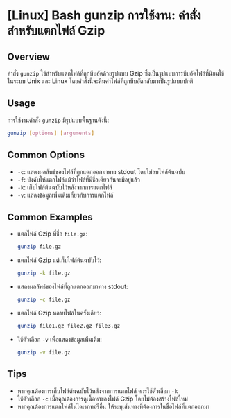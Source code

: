 # [Linux] Bash gunzip การใช้งาน: คำสั่งสำหรับแตกไฟล์ Gzip

## Overview
คำสั่ง `gunzip` ใช้สำหรับแตกไฟล์ที่ถูกบีบอัดด้วยรูปแบบ Gzip ซึ่งเป็นรูปแบบการบีบอัดไฟล์ที่นิยมใช้ในระบบ Unix และ Linux โดยคำสั่งนี้จะคืนค่าไฟล์ที่ถูกบีบอัดกลับมาเป็นรูปแบบปกติ

## Usage
การใช้งานคำสั่ง `gunzip` มีรูปแบบพื้นฐานดังนี้:

```bash
gunzip [options] [arguments]
```

## Common Options
- `-c`: แสดงผลลัพธ์ของไฟล์ที่ถูกแตกออกมาทาง stdout โดยไม่ลบไฟล์ต้นฉบับ
- `-f`: บังคับให้แตกไฟล์แม้ว่าไฟล์ที่มีชื่อเดียวกันจะมีอยู่แล้ว
- `-k`: เก็บไฟล์ต้นฉบับไว้หลังจากการแตกไฟล์
- `-v`: แสดงข้อมูลเพิ่มเติมเกี่ยวกับการแตกไฟล์

## Common Examples
- แตกไฟล์ Gzip ที่ชื่อ `file.gz`:
  ```bash
  gunzip file.gz
  ```

- แตกไฟล์ Gzip แต่เก็บไฟล์ต้นฉบับไว้:
  ```bash
  gunzip -k file.gz
  ```

- แสดงผลลัพธ์ของไฟล์ที่ถูกแตกออกมาทาง stdout:
  ```bash
  gunzip -c file.gz
  ```

- แตกไฟล์ Gzip หลายไฟล์ในครั้งเดียว:
  ```bash
  gunzip file1.gz file2.gz file3.gz
  ```

- ใช้ตัวเลือก `-v` เพื่อแสดงข้อมูลเพิ่มเติม:
  ```bash
  gunzip -v file.gz
  ```

## Tips
- หากคุณต้องการเก็บไฟล์ต้นฉบับไว้หลังจากการแตกไฟล์ ควรใช้ตัวเลือก `-k`
- ใช้ตัวเลือก `-c` เมื่อคุณต้องการดูเนื้อหาของไฟล์ Gzip โดยไม่ต้องสร้างไฟล์ใหม่
- หากคุณต้องการแตกไฟล์ในไดเรกทอรีอื่น ให้ระบุเส้นทางที่ต้องการในชื่อไฟล์ที่แตกออกมา